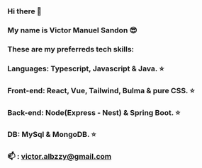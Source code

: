 ### Hi there 👋
### My name is Victor Manuel Sandon :sunglasses:
### These are my preferreds tech skills:
### Languages: Typescript, Javascript & Java. :star:
### Front-end: React, Vue, Tailwind, Bulma & pure CSS. :star:
### Back-end: Node(Express - Nest) & Spring Boot. :star:
### DB: MySql & MongoDB. :star:
### 📫 : victor.albzzy@gmail.com
<!--
**VictorManuelS99/VictorManuelS99** is a ✨ _special_ ✨ repository because its `README.md` (this file) appears on your GitHub profile.

Here are some ideas to get you started:

- 🔭 I’m currently working on ...
- 🌱 I’m currently learning ...
- 👯 I’m looking to collaborate on ...
- 🤔 I’m looking for help with ...
- 💬 Ask me about ...
- 📫 How to reach me: ...
- 😄 Pronouns: ...
- ⚡ Fun fact: ...
-->
